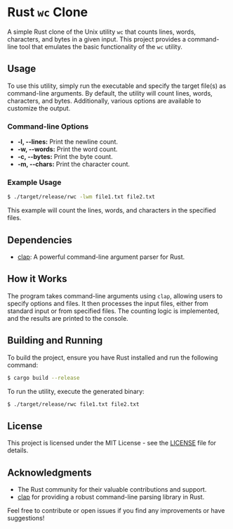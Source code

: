 # Rust `wc` Clone

A simple Rust clone of the Unix utility `wc` that counts lines, words, characters, and bytes in a given input. This project provides a command-line tool that emulates the basic functionality of the `wc` utility.

## Usage
To use this utility, simply run the executable and specify the target file(s) as command-line arguments. By default, the utility will count lines, words, characters, and bytes. Additionally, various options are available to customize the output.

### Command-line Options
- **-l, --lines:** Print the newline count.
- **-w, --words:** Print the word count.
- **-c, --bytes:** Print the byte count.
- **-m, --chars:** Print the character count.

### Example Usage
```bash
$ ./target/release/rwc -lwm file1.txt file2.txt
```

This example will count the lines, words, and characters in the specified files.

## Dependencies

- [clap](https://docs.rs/clap): A powerful command-line argument parser for Rust.

## How it Works

The program takes command-line arguments using `clap`, allowing users to specify options and files. It then processes the input files, either from standard input or from specified files. The counting logic is implemented, and the results are printed to the console.

## Building and Running

To build the project, ensure you have Rust installed and run the following command:

```bash
$ cargo build --release
```

To run the utility, execute the generated binary:

```bash
$ ./target/release/rwc file1.txt file2.txt
```

## License

This project is licensed under the MIT License - see the [LICENSE](LICENSE.md) file for details.

## Acknowledgments

- The Rust community for their valuable contributions and support.
- [clap](https://docs.rs/clap) for providing a robust command-line parsing library in Rust.

Feel free to contribute or open issues if you find any improvements or have suggestions!